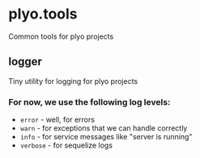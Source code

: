 # plyo.tools

Common tools for plyo projects

## logger

Tiny utility for logging for plyo projects  

### For now, we use the following log levels:

- `error` - well, for errors
- `warn` - for exceptions that we can handle correctly
- `info` - for service messages like "server is running"
- `verbose` - for sequelize logs
